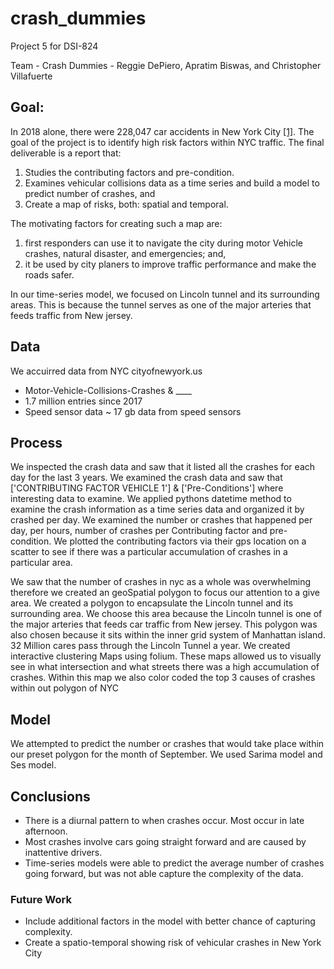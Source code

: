 # crash_dummies
Project 5 for DSI-824

Team - Crash Dummies - Reggie DePiero, Apratim Biswas, and Christopher Villafuerte

## Goal:
In 2018 alone, there were 228,047 car accidents in New York City [[1]]("https://www.autoinsurancecenter.com/traffic-accidents-in-new-york-city.html"). The goal of the project is to identify high risk factors within NYC traffic. The final deliverable is a report that:
1. Studies the contributing factors and pre-condition.
2. Examines vehicular collisions data as a time series and build a model to predict number of crashes, and 
3. Create a map of risks, both: spatial and temporal. 

The motivating factors for creating such a map are:
1. first responders can use it to navigate the city during motor Vehicle crashes, natural disaster, and emergencies; and,
2. it be used by city planers to improve traffic performance and make the roads safer.

In our time-series model, we focused on Lincoln tunnel and its surrounding areas. This is because the tunnel serves as one of the major arteries that feeds traffic from New jersey. 

## Data
We accuirred data from NYC cityofnewyork.us
* Motor-Vehicle-Collisions-Crashes & ____
* 1.7 million entries since 2017
* Speed sensor data ~ 17 gb data from speed sensors

## Process
We inspected the crash data and saw that it listed all the crashes for each day for the last 3 years.
We examined the crash data and saw that ['CONTRIBUTING FACTOR VEHICLE 1'] & ['Pre-Conditions'] where interesting data to examine.
We applied pythons datetime method to examine the crash information as a time series data and organized it by crashed per day.
We examined the number or crashes that happened per day, per hours, number of crashes per Contributing factor and pre-condition.
We plotted the contributing factors via their gps location on a scatter to see if there was a particular accumulation of crashes in a particular area.


We saw that the number of crashes in nyc as a whole was overwhelming therefore we created an geoSpatial polygon to focus our attention to a give area.
We created a polygon to encapsulate the Lincoln tunnel and its surrounding area. We choose this area because the Lincoln tunnel is one of the major arteries that feeds car traffic from New jersey. This polygon was also chosen because it sits within the inner grid system of Manhattan island.
32 Million cares pass through the Lincoln Tunnel a year.
We created interactive clustering Maps using folium. These maps allowed us to visually see in what intersection and what streets there was a high accumulation of crashes.
Within this map we also color coded the top 3 causes of crashes within out polygon of NYC
## Model

We attempted to predict the number or crashes that would take place within our preset polygon for the month of September.
We used Sarima model and Ses model. 


## Conclusions
* There is a diurnal pattern to when crashes occur. Most occur in late afternoon.
* Most crashes involve cars going straight forward and are caused by inattentive drivers.
* Time-series models were able to predict the average number of crashes going forward, but was not able capture the complexity of the data.
###  Future Work
* Include additional factors in the model with better chance of capturing complexity.
* Create a spatio-temporal showing risk of vehicular crashes in New York City